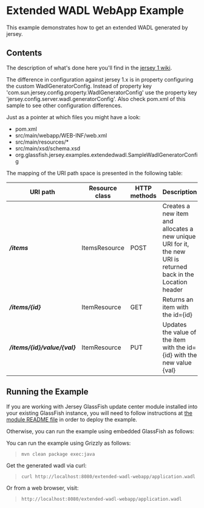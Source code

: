 [//]: # " Copyright (c) 2015, 2018 Oracle and/or its affiliates. All rights reserved. "
[//]: # " "
[//]: # " This program and the accompanying materials are made available under the "
[//]: # " terms of the Eclipse Distribution License v. 1.0, which is available at "
[//]: # " http://www.eclipse.org/org/documents/edl-v10.php. "
[//]: # " "
[//]: # " SPDX-License-Identifier: BSD-3-Clause "

Extended WADL WebApp Example
============================

This example demonstrates how to get an extended WADL generated by
jersey.

Contents
--------

The description of what's done here you'll find in the [jersey 1
wiki](https://wikis.oracle.com/display/Jersey/HowToConfigureExtendedWADL).

The difference in configuration against jersey 1.x is in property
configuring the custom WadlGeneratorConfig. Instead of property key
'com.sun.jersey.config.property.WadlGeneratorConfig' use the property
key 'jersey.config.server.wadl.generatorConfig'. Also check pom.xml of
this sample to see other configuration differences.

Just as a pointer at which files you might have a look:

-   pom.xml
-   src/main/webapp/WEB-INF/web.xml
-   src/main/resources/\*
-   src/main/xsd/schema.xsd
-   org.glassfish.jersey.examples.extendedwadl.SampleWadlGeneratorConfig

The mapping of the URI path space is presented in the following table:

URI path                        | Resource class   | HTTP methods   | Description
------------------------------- | ---------------- | -------------- | ---------------------------------------------------------------------------------------------------------------
**_/items_**                    | ItemsResource    | POST           | Creates a new item and allocates a new unique URI for it, the new URI is returned back in the Location header
**_/items/{id}_**               | ItemResource     | GET            | Returns an item with the id={id}
**_/items/{id}/value/{val}_**   | ItemResource     | PUT            | Updates the value of the item with the id={id} with the new value {val}

Running the Example
-------------------

If you are working with Jersey GlassFish update center module installed
into your existing GlassFish instance, you will need to follow
instructions at [the module README file](../../README.html) in order to
deploy the example.

Otherwise, you can run the example using embedded GlassFish as follows:

You can run the example using Grizzly as follows:

>     mvn clean package exec:java

Get the generated wadl via curl:

>     curl http://localhost:8080/extended-wadl-webapp/application.wadl

Or from a web browser, visit:

>     http://localhost:8080/extended-wadl-webapp/application.wadl
